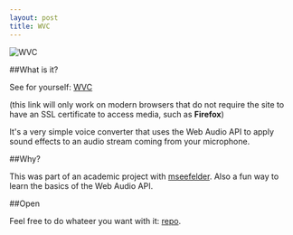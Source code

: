 ```yaml
---
layout: post
title: WVC
---
```


![WVC](http://i.imgur.com/eDp352n.png)

##What is it?

See for yourself: [WVC](http://pboueke.github.io/WVC/)

(this link will only work on modern browsers that do not require the site to have an SSL certificate to access media, such as **Firefox**)

It's a very simple voice converter that uses the Web Audio API to apply sound effects to an audio stream coming from your microphone.

##Why?

This was part of an academic project with [mseefelder](https://github.com/mseefelder). Also a fun way to learn the basics of the Web Audio API.

##Open

Feel free to do whateer you want with it: [repo](https://github.com/pboueke/WVC).
